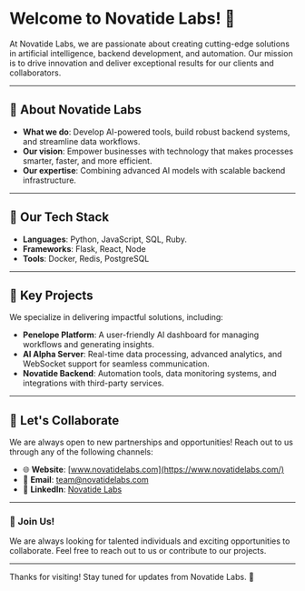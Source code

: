 # Welcome to Novatide Labs! 🌟

At Novatide Labs, we are passionate about creating cutting-edge solutions in artificial intelligence, backend development, and automation. Our mission is to drive innovation and deliver exceptional results for our clients and collaborators.

---

## 🏢 About Novatide Labs
- **What we do**: Develop AI-powered tools, build robust backend systems, and streamline data workflows.
- **Our vision**: Empower businesses with technology that makes processes smarter, faster, and more efficient.
- **Our expertise**: Combining advanced AI models with scalable backend infrastructure.

---

## 🔧 Our Tech Stack
- **Languages**: Python, JavaScript, SQL, Ruby.
- **Frameworks**: Flask, React, Node
- **Tools**: Docker, Redis, PostgreSQL

---

## 🚀 Key Projects
We specialize in delivering impactful solutions, including:
- **Penelope Platform**: A user-friendly AI dashboard for managing workflows and generating insights.
- **AI Alpha Server**: Real-time data processing, advanced analytics, and WebSocket support for seamless communication.
- **Novatide Backend**: Automation tools, data monitoring systems, and integrations with third-party services.

---

## 🤝 Let's Collaborate
We are always open to new partnerships and opportunities! Reach out to us through any of the following channels:
- 🌐 **Website**: [www.novatidelabs.com](https://www.novatidelabs.com/)
- 📧 **Email**: [team@novatidelabs.com](mailto:team@novatidelabs.com)
- 💼 **LinkedIn**: [Novatide Labs](https://www.linkedin.com/company/novatide-labs/)

---

### 📢 Join Us!
We are always looking for talented individuals and exciting opportunities to collaborate. Feel free to reach out to us or contribute to our projects.

---

Thanks for visiting! Stay tuned for updates from Novatide Labs. 🚀
